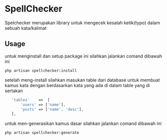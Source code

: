 # SpellChecker

Spelchecker merupakan library untuk mengecek kesalah ketik(typo) dalam sebuah kata/kalimat

## Usage

untuk menginstall dan setup package ini silahkan jalankan comand dibawah ini

    php artisan spellchecker:install
    
 setelah meng-install silahkan masukan table dari database untuk membuat kamus kata
 dengan berdasarkan kata yang ada di dalam table yang di sertakan
 
 ```PHP
    'tables'    =>  [
        'users' => ['name'],
        'posts' => ['name', 'desc'],
    ],
 ```

untuk men-generasikan kamus dasar silahkan jalankan comand dibawah ini

    php artisan spellchecker:generate
